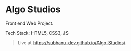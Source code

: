 # Algo Studios

Front end Web Project. 

Tech Stack: HTML5, CSS3, JS

> Live at https://subhanu-dev.github.io/Algo-Studios/

